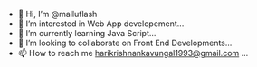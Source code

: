 - 👋 Hi, I’m @malluflash
- 👀 I’m interested in Web App developement...
- 🌱 I’m currently learning Java Script...
- 💞️ I’m looking to collaborate on Front End Developments...
- 📫 How to reach me harikrishnankavungal1993@gmail.com ...

<!---
malluflash/malluflash is a ✨ special ✨ repository because its `README.md` (this file) appears on your GitHub profile.
You can click the Preview link to take a look at your changes.
--->
